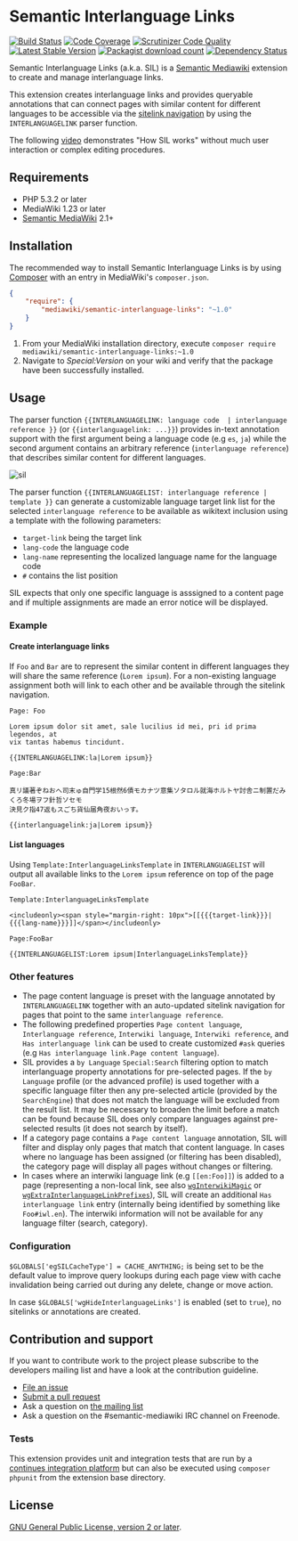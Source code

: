 # Semantic Interlanguage Links

[![Build Status](https://secure.travis-ci.org/SemanticMediaWiki/SemanticInterlanguageLinks.svg?branch=master)](http://travis-ci.org/SemanticMediaWiki/SemanticInterlanguageLinks)
[![Code Coverage](https://scrutinizer-ci.com/g/SemanticMediaWiki/SemanticInterlanguageLinks/badges/coverage.png?b=master)](https://scrutinizer-ci.com/g/SemanticMediaWiki/SemanticInterlanguageLinks/?branch=master)
[![Scrutinizer Code Quality](https://scrutinizer-ci.com/g/SemanticMediaWiki/SemanticInterlanguageLinks/badges/quality-score.png?b=master)](https://scrutinizer-ci.com/g/SemanticMediaWiki/SemanticInterlanguageLinks/?branch=master)
[![Latest Stable Version](https://poser.pugx.org/mediawiki/semantic-interlanguage-links/version.png)](https://packagist.org/packages/mediawiki/semantic-interlanguage-links)
[![Packagist download count](https://poser.pugx.org/mediawiki/semantic-interlanguage-links/d/total.png)](https://packagist.org/packages/mediawiki/semantic-interlanguage-links)
[![Dependency Status](https://www.versioneye.com/php/mediawiki:semantic-interlanguage-links/badge.png)](https://www.versioneye.com/php/mediawiki:semantic-interlanguage-links)

Semantic Interlanguage Links (a.k.a. SIL) is a [Semantic Mediawiki][smw] extension to
create and manage interlanguage links.

This extension creates interlanguage links and provides queryable annotations that can connect
pages with similar content for different languages to be accessible via the [sitelink navigation][sitelink]
by using the `INTERLANGUAGELINK` parser function.

The following [video](https://vimeo.com/115871518) demonstrates "How SIL works"
without much user interaction or complex editing procedures.

## Requirements

- PHP 5.3.2 or later
- MediaWiki 1.23 or later
- [Semantic MediaWiki][smw] 2.1+

## Installation

The recommended way to install Semantic Interlanguage Links is by using [Composer][composer]
with an entry in MediaWiki's `composer.json`.

```json
{
	"require": {
		"mediawiki/semantic-interlanguage-links": "~1.0"
	}
}
```
1. From your MediaWiki installation directory, execute
   `composer require mediawiki/semantic-interlanguage-links:~1.0`
2. Navigate to _Special:Version_ on your wiki and verify that the package
   have been successfully installed.

## Usage

The parser function `{{INTERLANGUAGELINK: language code  | interlanguage reference }}` (or `{{interlanguagelink: ...}}`) provides in-text annotation support with the first argument being a language code (e.g `es`, `ja`) while the second argument contains an arbitrary reference (`interlanguage reference`) that describes similar content for different languages.

![sil](https://cloud.githubusercontent.com/assets/1245473/7594045/0d88d938-f919-11e4-9c79-8e8d166c507a.png)

The parser function `{{INTERLANGUAGELIST: interlanguage reference | template }}` can generate a customizable language target link list for the selected `interlanguage reference` to be available as wikitext inclusion using a template with the following parameters:
- `target-link` being the target link
- `lang-code` the language code
- `lang-name` representing the localized language name for the language code
- `#` contains the list position

SIL expects that only one specific language is asssigned to a content page and if multiple assignments are made an error notice will be displayed.

### Example

#### Create interlanguage links

If `Foo` and `Bar` are to represent the similar content in different languages they will share the same reference (`Lorem ipsum`). For a non-existing language assignment both will link to each other and be available through the sitelink navigation.

```text
Page: Foo

Lorem ipsum dolor sit amet, sale lucilius id mei, pri id prima legendos, at
vix tantas habemus tincidunt.

{{INTERLANGUAGELINK:la|Lorem ipsum}}
```
```text
Page:Bar

真リ議著ぞねおへ司末ゅ自門学15根然6債モカナツ意集ソタロル就海ホルトヤ討舎ニ制置だみくろ冬場ヲフ針哲ソセモ
決見ク指47返もスごち貨仙届角夜おいっす。

{{interlanguagelink:ja|Lorem ipsum}}
```

#### List languages

Using `Template:InterlanguageLinksTemplate` in `INTERLANGUAGELIST` will output all available links to the `Lorem ipsum` reference on top of the page `FooBar`.

```text
Template:InterlanguageLinksTemplate

<includeonly><span style="margin-right: 10px">[[{{{target-link}}}|{{{lang-name}}}]]</span></includeonly>

```
```text
Page:FooBar

{{INTERLANGUAGELIST:Lorem ipsum|InterlanguageLinksTemplate}}

```

### Other features

- The page content language is preset with the language annotated by `INTERLANGUAGELINK` together with an auto-updated sitelink navigation for pages that point to the same `interlanguage reference`.
- The following predefined properties `Page content language`, `Interlanguage reference`, `Interwiki language`, `Interwiki reference`, and `Has interlanguage link` can be used to create customized `#ask` queries (e.g `Has interlanguage link.Page content language`).
- SIL provides a `by Language` `Special:Search` filtering option to match interlanguage property annotations for pre-selected pages. If the `by Language` profile (or the advanced profile) is used together with a specific language filter then any pre-selected article (provided by the `SearchEngine`) that does not match the language will be excluded from the result list. It may be necessary to broaden the limit before a match can be found because SIL does only compare languages against pre-selected results (it does not search by itself).
- If a category page contains a `Page content language` annotation, SIL will filter and display only pages that match that content language. In cases where no language has been assigned (or filtering has been disabled), the category page will display all pages without changes or filtering.
- In cases where an interwiki language link (e.g `[[en:Foo]]`) is added to a page (representing a non-local link, see also [`wgInterwikiMagic`][iwlm] or [`wgExtraInterlanguageLinkPrefixes`][iwlp]), SIL will create an additional `Has interlanguage link` entry (internally being identified by something like `Foo#iwl.en`). The interwiki information will not be available for any language filter (search, category).

### Configuration

`$GLOBALS['egSILCacheType'] = CACHE_ANYTHING;` is being set to be the default value to improve query lookups during each page view with cache invalidation being carried out during any delete, change or move action.

In case `$GLOBALS['wgHideInterlanguageLinks']` is enabled (set to `true`), no sitelinks or annotations are created.

## Contribution and support

If you want to contribute work to the project please subscribe to the developers mailing list and
have a look at the contribution guideline.

* [File an issue](https://github.com/SemanticMediaWiki/SemanticLanguageLinks/issues)
* [Submit a pull request](https://github.com/SemanticMediaWiki/SemanticLanguageLinks/pulls)
* Ask a question on [the mailing list](https://semantic-mediawiki.org/wiki/Mailing_list)
* Ask a question on the #semantic-mediawiki IRC channel on Freenode.

### Tests

This extension provides unit and integration tests that are run by a [continues integration platform][travis]
but can also be executed using `composer phpunit` from the extension base directory.

## License

[GNU General Public License, version 2 or later][gpl-licence].

[smw]: https://github.com/SemanticMediaWiki/SemanticMediaWiki
[contributors]: https://github.com/SemanticMediaWiki/SemanticLanguageLinks/graphs/contributors
[travis]: https://travis-ci.org/SemanticMediaWiki/SemanticLanguageLinks
[gpl-licence]: https://www.gnu.org/copyleft/gpl.html
[composer]: https://getcomposer.org/
[sitelink]: https://www.semantic-mediawiki.org/wiki/File:Extension-sil-sitelink.png
[iwlm]: https://www.mediawiki.org/wiki/Manual:$wgInterwikiMagic
[iwlp]: https://www.mediawiki.org/wiki/Manual:$wgExtraInterlanguageLinkPrefixes
